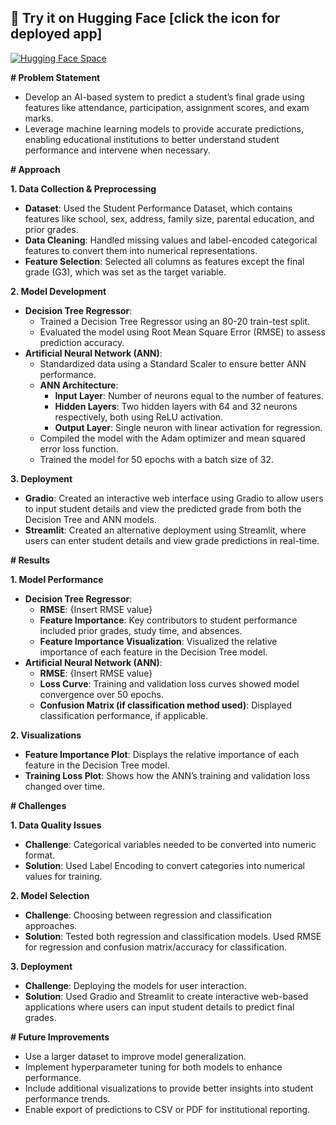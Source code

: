## 📍 Try it on Hugging Face [click the icon for deployed app]
[![Hugging Face Space](https://img.shields.io/badge/Hugging%20Face-Space-orange?style=for-the-badge&logo=huggingface)](https://huggingface.co/spaces/karthsanth/ai_grade_assesser)

**# Problem Statement**
- Develop an AI-based system to predict a student’s final grade using features like attendance, participation, assignment scores, and exam marks.
- Leverage machine learning models to provide accurate predictions, enabling educational institutions to better understand student performance and intervene when necessary.

**# Approach**

**1. Data Collection & Preprocessing**
- **Dataset**: Used the Student Performance Dataset, which contains features like school, sex, address, family size, parental education, and prior grades.
- **Data Cleaning**: Handled missing values and label-encoded categorical features to convert them into numerical representations.
- **Feature Selection**: Selected all columns as features except the final grade (G3), which was set as the target variable.

**2. Model Development**
- **Decision Tree Regressor**:
  - Trained a Decision Tree Regressor using an 80-20 train-test split.
  - Evaluated the model using Root Mean Square Error (RMSE) to assess prediction accuracy.
- **Artificial Neural Network (ANN)**:
  - Standardized data using a Standard Scaler to ensure better ANN performance.
  - **ANN Architecture**:
    - **Input Layer**: Number of neurons equal to the number of features.
    - **Hidden Layers**: Two hidden layers with 64 and 32 neurons respectively, both using ReLU activation.
    - **Output Layer**: Single neuron with linear activation for regression.
  - Compiled the model with the Adam optimizer and mean squared error loss function.
  - Trained the model for 50 epochs with a batch size of 32.

**3. Deployment**
- **Gradio**: Created an interactive web interface using Gradio to allow users to input student details and view the predicted grade from both the Decision Tree and ANN models.
- **Streamlit**: Created an alternative deployment using Streamlit, where users can enter student details and view grade predictions in real-time.

**# Results**

**1. Model Performance**
- **Decision Tree Regressor**:
  - **RMSE**: {Insert RMSE value}
  - **Feature Importance**: Key contributors to student performance included prior grades, study time, and absences.
  - **Feature Importance Visualization**: Visualized the relative importance of each feature in the Decision Tree model.
- **Artificial Neural Network (ANN)**:
  - **RMSE**: {Insert RMSE value}
  - **Loss Curve**: Training and validation loss curves showed model convergence over 50 epochs.
  - **Confusion Matrix (if classification method used)**: Displayed classification performance, if applicable.

**2. Visualizations**
- **Feature Importance Plot**: Displays the relative importance of each feature in the Decision Tree model.
- **Training Loss Plot**: Shows how the ANN’s training and validation loss changed over time.

**# Challenges**

**1. Data Quality Issues**
- **Challenge**: Categorical variables needed to be converted into numeric format.
- **Solution**: Used Label Encoding to convert categories into numerical values for training.

**2. Model Selection**
- **Challenge**: Choosing between regression and classification approaches.
- **Solution**: Tested both regression and classification models. Used RMSE for regression and confusion matrix/accuracy for classification.

**3. Deployment**
- **Challenge**: Deploying the models for user interaction.
- **Solution**: Used Gradio and Streamlit to create interactive web-based applications where users can input student details to predict final grades.


**# Future Improvements**
- Use a larger dataset to improve model generalization.
- Implement hyperparameter tuning for both models to enhance performance.
- Include additional visualizations to provide better insights into student performance trends.
- Enable export of predictions to CSV or PDF for institutional reporting.


